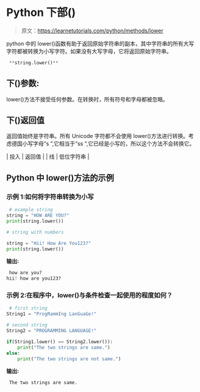 # Python 下部()

> 原文：<https://learnetutorials.com/python/methods/lower>

python 中的 lower()函数有助于返回原始字符串的副本，其中字符串的所有大写字符都被转换为小写字符。如果没有大写字母，它将返回原始字符串。

```py
 **string.lower()** 

```

## 下()参数:

lower()方法不接受任何参数。在转换时，所有符号和字母都被忽略。

## 下()返回值

返回值始终是字符串。所有 Unicode 字符都不会使用 lower()方法进行转换。考虑德国小写字母“s ”,它相当于“ss ”,它已经是小写的，所以这个方法不会转换它。

| 投入 | 返回值 |
| 线 | 低位字符串 |

## Python 中 lower()方法的示例

### 示例 1:如何将字符串转换为小写

```py
 # example string
string = "HOW ARE YOU?"
print(string.lower())

# string with numbers

string = "Hii! How Are You123?"
print(string.lower()) 

```

**输出:**

```py
 how are you?
hii! how are you123? 
```

### 示例 2:在程序中，lower()与条件检查一起使用的程度如何？

```py
 # first string
String1 = "ProgRammIng LanGuaGe!"

# second string
String2 = "PROGRAMMING LANGUAGE!"

if(String1.lower() == String2.lower()):
    print("The two strings are same.")
else:
    print("The two strings are not same.") 

```

**输出:**

```py
 The two strings are same. 
```